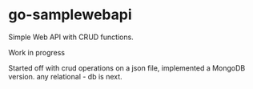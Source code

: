 # go-samplewebapi

Simple Web API with CRUD functions. 

Work in progress

Started off with crud operations on a json file, implemented a MongoDB version. any relational - db is next.
